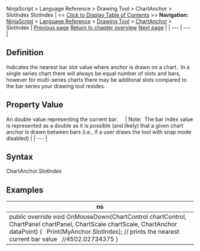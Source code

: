 ﻿
NinjaScript > Language Reference > Drawing Tool > ChartAnchor > SlotIndex
SlotIndex
| << [Click to Display Table of Contents](barindex.md) >> **Navigation:**     [NinjaScript](ninjascript.md) > [Language Reference](language_reference_wip.md) > [Drawing Tool](drawing_tools.md) > [ChartAnchor](chartanchor.md) > SlotIndex | [Previous page](price.md) [Return to chapter overview](chartanchor.md) [Next page](time.md) |
| --- | --- |
## Definition
Indicates the nearest bar slot value where anchor is drawn on a chart.  In a single series chart there will always be equal number of slots and bars, however for multi-series charts there may be additonal slots compared to the bar series your drawing tool resides.
 
## Property Value
An double value representing the current bar.  
 
| Note:  The bar index value is represented as a double as it is possible (and likely) that a given chart anchor is drawn between bars (i.e., if a user draws the tool with snap mode disabled) |
| --- |

## Syntax
ChartAnchor.SlotIndex
 
## Examples
| ns |
| --- |
| public override void OnMouseDown(ChartControl chartControl, ChartPanel chartPanel, ChartScale chartScale, ChartAnchor dataPoint) {    Print(MyAnchor.SlotIndex); // prints the nearest current bar value    //4502.02734375 } |


